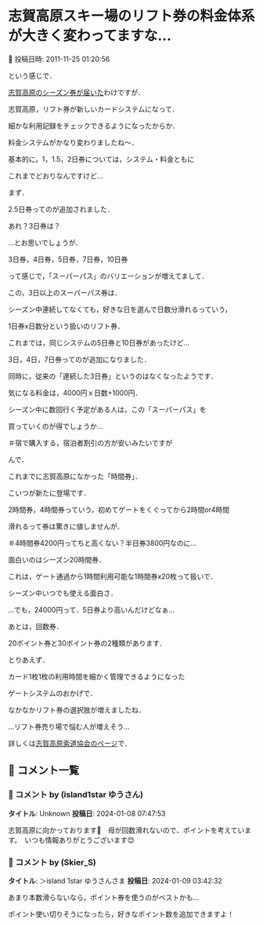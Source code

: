# 志賀高原スキー場のリフト券の料金体系が大きく変わってますな…

📅 投稿日時: 2011-11-25 01:20:56

という感じで．


[志賀高原のシーズン券が届いた](e881ccf4f96fcc92b78d913329749d937.md)わけですが．





志賀高原，リフト券が新しいカードシステムになって．


細かな利用記録をチェックできるようになったからか．


料金システムがかなり変わりましたね～．





基本的に，1，1.5，2日券については，システム・料金ともに


これまでどおりなんですけど…


まず．


2.5日券ってのが追加されました．





あれ？3日券は？


…とお思いでしょうが．


3日券，4日券，5日券，7日券，10日券


って感じで，「スーパーパス」のバリエーションが増えてまして．


この，3日以上のスーパーパス券は．


シーズン中連続してなくても，好きな日を選んで日数分滑れるっていう，


1日券x日数分という扱いのリフト券．





これまでは，同じシステムの5日券と10日券があったけど…


3日，4日，7日券ってのが追加になりました．


同時に，従来の「連続した3日券」というのはなくなったようです．





気になる料金は，4000円ｘ日数+1000円．


シーズン中に数回行く予定がある人は，この「スーパーパス」を


買っていくのが得でしょうか…


＃宿で購入する，宿泊者割引の方が安いみたいですが





んで．


これまでに志賀高原になかった「時間券」．


こいつが新たに登場です．





2時間券，4時間券っていう，初めてゲートをくぐってから2時間or4時間


滑れるって券は驚きに値しませんが．


＃4時間券4200円ってちと高くない？半日券3800円なのに…





面白いのはシーズン20時間券．


これは，ゲート通過から1時間利用可能な1時間券x20枚って扱いで．


シーズン中いつでも使える面白さ．


…でも，24000円って．5日券より高いんだけどなぁ…





あとは，回数券．


20ポイント券と30ポイント券の2種類があります．





とりあえず．


カード1枚1枚の利用時間を細かく管理できるようになった


ゲートシステムのおかげで．


なかなかリフト券の選択肢が増えましたね．





…リフト券売り場で悩む人が増えそう…








詳しくは[志賀高原索道協会のページ](http://www.shigakogen-ski.com/fee.html)で．

## 💬 コメント一覧

### 💬 コメント by (island1star ゆうさん)
**タイトル**: Unknown
**投稿日**: 2024-01-08 07:47:53

志賀高原に向かっております🚄　母が回数滑れないので、ポイントを考えています。　いつも情報ありがとうございます😊

### 💬 コメント by (Skier_S)
**タイトル**: ＞island 1star ゆうさんさま
**投稿日**: 2024-01-09 03:42:32

あまり本数滑らないなら，ポイント券を使うのがベストかも…

ポイント使い切りそうになったら，好きなポイント数を追加できますよ！

